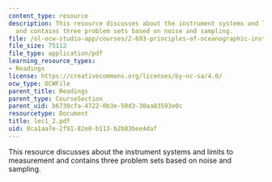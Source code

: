```yaml
---
content_type: resource
description: This resource discusses about the instrument systems and limits to measurement
  and contains three problem sets based on noise and sampling.
file: /ol-ocw-studio-app/courses/2-693-principles-of-oceanographic-instrument-systems-sensors-and-measurements-13-998-spring-2004/8ca1aa7e2f9182e0b113b2b03bee4daf_lec1_2.pdf
file_size: 75112
file_type: application/pdf
learning_resource_types:
- Readings
license: https://creativecommons.org/licenses/by-nc-sa/4.0/
ocw_type: OCWFile
parent_title: Readings
parent_type: CourseSection
parent_uid: b6730cfa-4722-0b3e-50d3-30aa03593e0c
resourcetype: Document
title: lec1_2.pdf
uid: 8ca1aa7e-2f91-82e0-b113-b2b03bee4daf
---
```

This resource discusses about the instrument systems and limits to measurement and contains three problem sets based on noise and sampling.